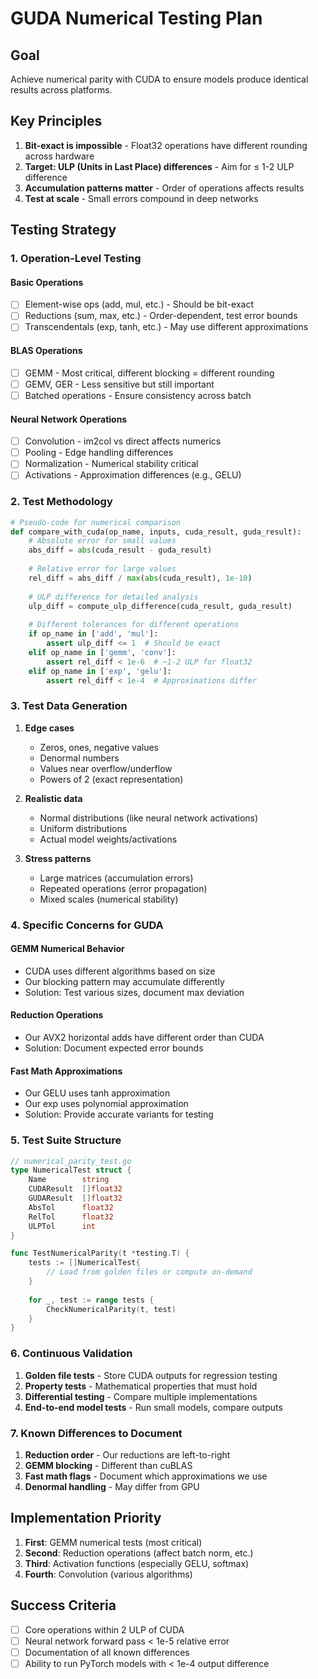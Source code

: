 # GUDA Numerical Testing Plan

## Goal
Achieve numerical parity with CUDA to ensure models produce identical results across platforms.

## Key Principles

1. **Bit-exact is impossible** - Float32 operations have different rounding across hardware
2. **Target: ULP (Units in Last Place) differences** - Aim for ≤ 1-2 ULP difference
3. **Accumulation patterns matter** - Order of operations affects results
4. **Test at scale** - Small errors compound in deep networks

## Testing Strategy

### 1. Operation-Level Testing

#### Basic Operations
- [ ] Element-wise ops (add, mul, etc.) - Should be bit-exact
- [ ] Reductions (sum, max, etc.) - Order-dependent, test error bounds
- [ ] Transcendentals (exp, tanh, etc.) - May use different approximations

#### BLAS Operations  
- [ ] GEMM - Most critical, different blocking = different rounding
- [ ] GEMV, GER - Less sensitive but still important
- [ ] Batched operations - Ensure consistency across batch

#### Neural Network Operations
- [ ] Convolution - im2col vs direct affects numerics
- [ ] Pooling - Edge handling differences
- [ ] Normalization - Numerical stability critical
- [ ] Activations - Approximation differences (e.g., GELU)

### 2. Test Methodology

```python
# Pseudo-code for numerical comparison
def compare_with_cuda(op_name, inputs, cuda_result, guda_result):
    # Absolute error for small values
    abs_diff = abs(cuda_result - guda_result)
    
    # Relative error for large values  
    rel_diff = abs_diff / max(abs(cuda_result), 1e-10)
    
    # ULP difference for detailed analysis
    ulp_diff = compute_ulp_difference(cuda_result, guda_result)
    
    # Different tolerances for different operations
    if op_name in ['add', 'mul']:
        assert ulp_diff <= 1  # Should be exact
    elif op_name in ['gemm', 'conv']:
        assert rel_diff < 1e-6  # ~1-2 ULP for float32
    elif op_name in ['exp', 'gelu']:
        assert rel_diff < 1e-4  # Approximations differ
```

### 3. Test Data Generation

1. **Edge cases**
   - Zeros, ones, negative values
   - Denormal numbers
   - Values near overflow/underflow
   - Powers of 2 (exact representation)

2. **Realistic data**
   - Normal distributions (like neural network activations)
   - Uniform distributions
   - Actual model weights/activations

3. **Stress patterns**
   - Large matrices (accumulation errors)
   - Repeated operations (error propagation)
   - Mixed scales (numerical stability)

### 4. Specific Concerns for GUDA

#### GEMM Numerical Behavior
- CUDA uses different algorithms based on size
- Our blocking pattern may accumulate differently
- Solution: Test various sizes, document max deviation

#### Reduction Operations
- Our AVX2 horizontal adds have different order than CUDA
- Solution: Document expected error bounds

#### Fast Math Approximations
- Our GELU uses tanh approximation
- Our exp uses polynomial approximation
- Solution: Provide accurate variants for testing

### 5. Test Suite Structure

```go
// numerical_parity_test.go
type NumericalTest struct {
    Name        string
    CUDAResult  []float32
    GUDAResult  []float32
    AbsTol      float32
    RelTol      float32
    ULPTol      int
}

func TestNumericalParity(t *testing.T) {
    tests := []NumericalTest{
        // Load from golden files or compute on-demand
    }
    
    for _, test := range tests {
        CheckNumericalParity(t, test)
    }
}
```

### 6. Continuous Validation

1. **Golden file tests** - Store CUDA outputs for regression testing
2. **Property tests** - Mathematical properties that must hold
3. **Differential testing** - Compare multiple implementations
4. **End-to-end model tests** - Run small models, compare outputs

### 7. Known Differences to Document

1. **Reduction order** - Our reductions are left-to-right
2. **GEMM blocking** - Different than cuBLAS
3. **Fast math flags** - Document which approximations we use
4. **Denormal handling** - May differ from GPU

## Implementation Priority

1. **First**: GEMM numerical tests (most critical)
2. **Second**: Reduction operations (affect batch norm, etc.)
3. **Third**: Activation functions (especially GELU, softmax)
4. **Fourth**: Convolution (various algorithms)

## Success Criteria

- [ ] Core operations within 2 ULP of CUDA
- [ ] Neural network forward pass < 1e-5 relative error
- [ ] Documentation of all known differences
- [ ] Ability to run PyTorch models with < 1e-4 output difference